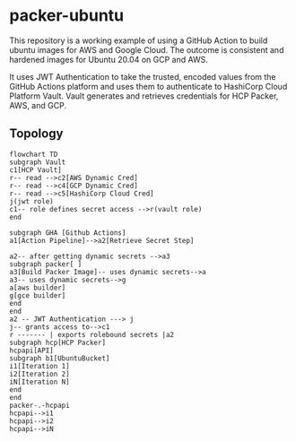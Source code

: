 # packer-ubuntu

This repository is a working example of using a GitHub Action to build ubuntu images for AWS and Google Cloud. The outcome is consistent and hardened images for Ubuntu 20.04 on GCP and AWS.


It uses JWT Authentication to take the trusted, encoded values from the GitHub Actions platform and uses them to authenticate to HashiCorp Cloud Platform Vault. Vault generates and retrieves credentials for HCP Packer, AWS, and GCP.


## Topology

```
flowchart TD
subgraph Vault
c1[HCP Vault]
r-- read -->c2[AWS Dynamic Cred]
r-- read -->c4[GCP Dynamic Cred]
r-- read -->c5[HashiCorp Cloud Cred]
j(jwt role)
c1-- role defines secret access -->r(vault role)
end

subgraph GHA [Github Actions]
a1[Action Pipeline]-->a2[Retrieve Secret Step]

a2-- after getting dynamic secrets -->a3
subgraph packer[ ]
a3[Build Packer Image]-- uses dynamic secrets-->a
a3-- uses dynamic secrets-->g
a[aws builder]
g[gce builder]
end
end
a2 -- JWT Authentication ---> j
j-- grants access to-->c1
r ------- | exports rolebound secrets |a2
subgraph hcp[HCP Packer]
hcpapi[API]
subgraph b1[UbuntuBucket]
i1[Iteration 1]
i2[Iteration 2]
iN[Iteration N]
end
end
packer-.-hcpapi
hcpapi-->i1
hcpapi-->i2
hcpapi-->iN
```